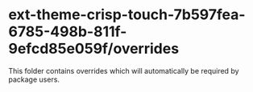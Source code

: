 # ext-theme-crisp-touch-7b597fea-6785-498b-811f-9efcd85e059f/overrides

This folder contains overrides which will automatically be required by package users.
